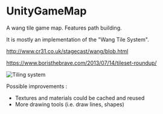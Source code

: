 # UnityGameMap
A wang tile game map. Features path building.
 
It is mostly an implementation of the "Wang Tile System".
 
http://www.cr31.co.uk/stagecast/wang/blob.html

https://www.boristhebrave.com/2013/07/14/tileset-roundup/

![Tiling system](https://i.imgur.com/PatmkMz.gif)

Possible improvements :
 - Textures and materials could be cached and reused
 - More drawing tools (i.e. draw lines, shapes)
